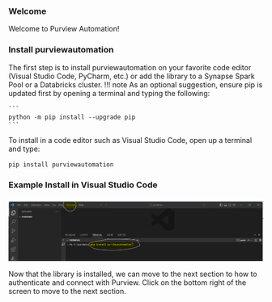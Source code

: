 
### Welcome
Welcome to Purview Automation! 


### Install purviewautomation

The first step is to install purviewautomation on your favorite code editor (Visual Studio Code, PyCharm, etc.) or add the library to a Synapse Spark Pool or a Databricks cluster.
!!! note 
    As an optional suggestion, ensure pip is updated first by opening a terminal and typing the following:

    ```
    python -m pip install --upgrade pip
    ```

To install in a code editor such as Visual Studio Code, open up a terminal and type:

```Python
pip install purviewautomation
```

### Example Install in Visual Studio Code
![Install purviewautomation](../img/tutorial/first-steps/image01.png)



Now that the library is installed, we can move to the next section to how to authenticate and connect with Purview. Click on the bottom right of the screen to move to the next section.







<!-- The simplist purviewautomation file could look like this:

```Python
{!../../../docs_src/first_steps/tutorial001.py!}
```

Copy that to a file `main.py`.

!!! note 
    The command `test this command` refers to -->